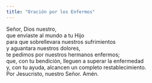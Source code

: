 ```yaml
---
title: "Oración por los Enfermos"
---
```


Señor, Dios nuestro, \
que enviaste al mundo a tu Hijo \
para que sobrellevara nuestros sufrimientos \
y aguantara nuestros dolores, \
te pedimos por nuestros hermanos enfermos; \
que, con tu bendición, lleguen a superar la enfermedad \
y, con tu ayuda, alcancen un completo restablecimiento. \
Por Jesucristo, nuestro Señor. Amén.
